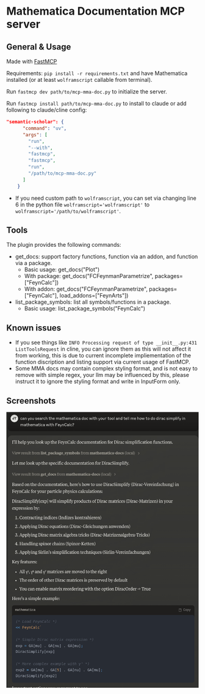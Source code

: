 # Mathematica Documentation MCP server

## General & Usage

Made with [FastMCP](https://github.com/jlowin/fastmcp)

Requirements: `pip install -r requirements.txt` and have Mathematica installed (or at least `wolframscript` callable from terminal).

Run `fastmcp dev path/to/mcp-mma-doc.py` to initialize the server.

Run `fastmcp install path/to/mcp-mma-doc.py` to install to claude or add following to claude/cline config:

```json
"semantic-scholar": {
      "command": "uv",
      "args": [
        "run",
        "--with",
        "fastmcp",
        "fastmcp",
        "run",
        "/path/to/mcp-mma-doc.py"
      ]
    }
```

- If you need custom path to `wolframscript`, you can set via changing line 6 in the python file `wolframscript='wolframscript'` to `wolframscript='/path/to/wolframscript'`.

## Tools

The plugin provides the following commands:

- get_docs: support factory functions, function via an addon, and function via a package.
  - Basic usage: get_docs("Plot")
  - With package: get_docs("FCFeynmanParametrize", packages=["FeynCalc"])
  - With addon: get_docs("FCFeynmanParametrize", packages=["FeynCalc"], load_addons=["FeynArts"])
- list_package_symbols: list all symbols/functions in a package.
  - Basic usage: list_package_symbols("FeynCalc")

## Known issues

- If you see things like `INFO Processing request of type __init__.py:431 ListToolsRequest` in cline, you can ignore them as this will not affect it from working, this is due to current incomplete impliementation of the function discription and listing support via current usage of FastMCP.
- Some MMA docs may contain complex styling format, and is not easy to remove with simple regex, your llm may be influenced by this, please instruct it to ignore the styling format and write in InputForm only.

## Screenshots

![screenshot](image.png)
